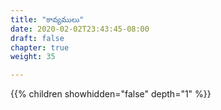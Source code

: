 ```yaml
---
title: "కావ్యములు"
date: 2020-02-02T23:43:45-08:00
draft: false
chapter: true
weight: 35

---
```


{{% children showhidden="false" depth="1" %}}